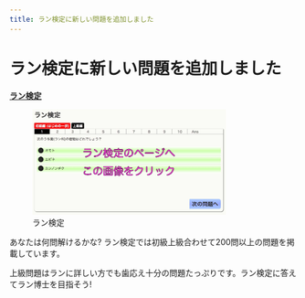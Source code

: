 ```yaml
---
title: ラン検定に新しい問題を追加しました
---
```

ラン検定に新しい問題を追加しました
==
<b><a href="/play/orchid_exam">ラン検定</a></b>
<figure>
  <a href="/play/orchid_exam"><img src="/assets/images/information_of_orchid_exam.jpg" alt="ラン検定"  width="80%"/></a>
  <figcaption>ラン検定</figcaption>
</figure>

あなたは何問解けるかな? ラン検定では初級上級合わせて200問以上の問題を掲載しています。

上級問題はランに詳しい方でも歯応え十分の問題たっぷりです。ラン検定に答えてラン博士を目指そう!
